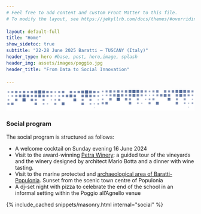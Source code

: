 ```yaml
---
# Feel free to add content and custom Front Matter to this file.
# To modify the layout, see https://jekyllrb.com/docs/themes/#overriding-theme-defaults

layout: default-full
title: "Home"
show_sidetoc: true
subtitle: "22-28 June 2025 Baratti – TUSCANY (Italy)"
header_type: hero #base, post, hero,image, splash
header_img: assets/images/poggio.jpg
header_title: "From Data to Social Innovation"

---
```


<div class="full-width-wrapper">
    <img src="../assets/images/header.svg" alt="sbd-pattern" class="full-width-image">
</div>

<div class="venue">
    <div class="container">
        <div class="row pt-2 ">
            <div class="col-md-8 offset-md-2 col-sm-12">
                <h3>Social program </h3>
                <p class="lead" style="text-align:justify">The social program is structured as follows:</p>
                    <ul>
                        <li>A welcome cocktail on Sunday evening 16 June 2024</li>
<li>Visit to the award-winning <a href="https://www.petrawine.it/en/home-english/" target="_blank"> Petra Winery</a>: a guided tour of the vineyards and the winery designed by architect Mario Botta and a dinner with wine tasting.</li>
<li>Visit to the marine protected and <a href="https://www.parchivaldicornia.it/en/archaeological-parks/archaeological-park-of-baratti-and-populonia/" target="_blank"> archaeological area of Baratti-Populonia</a>. Sunset from the scenic town centre of Populonia</li>
<li>A dj-set night with pizza to celebrate the end of the school in an informal setting within the Poggio all’Agnello venue</li>
                    </ul>
            </div>
        </div>
    </div>
</div>

<div class="container">
{% include_cached snippets/masonry.html internal="social" %}
</div>
